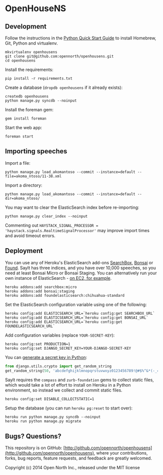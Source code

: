 # OpenHouseNS

## Development

Follow the instructions in the [Python Quick Start Guide](https://github.com/opennorth/opennorth.ca/wiki/Python-Quick-Start%3A-OS-X) to install Homebrew, Git, Python and virtualenv.

    mkvirtualenv openhousens
    git clone git@github.com:opennorth/openhousens.git
    cd openhousens

Install the requirements:

    pip install -r requirements.txt

Create a database (`dropdb openhousens` if it already exists):

    createdb openhousens
    python manage.py syncdb --noinput

Install the foreman gem:

    gem install foreman

Start the web app:

    foreman start

## Importing speeches

Import a file:

    python manage.py load_akomantoso --commit --instance=default --file=akoma_ntoso/11-38.xml

Import a directory:

    python manage.py load_akomantoso --commit --instance=default --dir=akoma_ntoso/

You may want to clear the ElasticSearch index before re-importing:

    python manage.py clear_index --noinput

Commenting out `HAYSTACK_SIGNAL_PROCESSOR = 'haystack.signals.RealtimeSignalProcessor'` may improve import times and avoid timeout errors.

## Deployment

You can use any of Heroku's ElasticSearch add-ons [SearchBox](https://addons.heroku.com/searchbox), [Bonsai](https://addons.heroku.com/bonsai) or [Found](https://addons.heroku.com/foundelasticsearch). SayIt has three indices, and you have over 10,000 speeches, so you need at least Bonsai Micro or Bonsai Staging. You can alternatively run your own instance of ElasticSearch - [on EC2, for example](http://www.elasticsearch.org/tutorials/elasticsearch-on-ec2/).

    heroku addons:add searchbox:micro
    heroku addons:add bonsai:staging
    heroku addons:add foundelasticsearch:chihuahua-standard

Set the ElasticSearch configuration variable using one of the following:

    heroku config:add ELASTICSEARCH_URL=`heroku config:get SEARCHBOX_URL`
    heroku config:add ELASTICSEARCH_URL=`heroku config:get BONSAI_URL`
    heroku config:add ELASTICSEARCH_URL=`heroku config:get FOUNDELASTICSEARCH_URL`

Add configuration variables (replace `YOUR-SECRET-KEY`):

    heroku config:set PRODUCTION=1
    heroku config:set DJANGO_SECRET_KEY=YOUR-DJANGO-SECRET-KEY

You can [generate a secret key in Python](https://github.com/django/django/blob/master/django/core/management/commands/startproject.py):

```python
from django.utils.crypto import get_random_string
get_random_string(50, 'abcdefghijklmnopqrstuvwxyz0123456789!@#$%^&*(-_=+)')
```

SayIt requires the `compass` and `zurb-foundation` gems to collect static files, which would take a lot of effort to install on Heroku in a Python environment, so instead we collect and commit static files.

    heroku config:set DISABLE_COLLECTSTATIC=1

Setup the database (you can run `heroku pg:reset` to start over):

    heroku run python manage.py syncdb --noinput
    heroku run python manage.py migrate

## Bugs? Questions?

This repository is on GitHub: [http://github.com/opennorth/openhousens](http://github.com/opennorth/openhousens), where your contributions, forks, bug reports, feature requests, and feedback are greatly welcomed.

Copyright (c) 2014 Open North Inc., released under the MIT license
